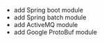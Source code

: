 + add Spring boot module
+ add Spring batch module
+ add ActiveMQ module
+ add Google ProtoBuf module
